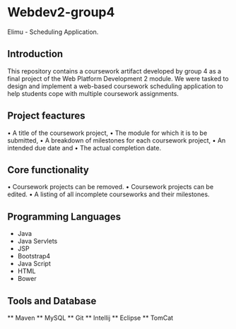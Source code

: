 # Webdev2-group4

Elimu - Scheduling Application.

## Introduction

This repository contains a coursework artifact developed by group 4 as a final project of the Web Platform Development 2 module.
We were tasked to design and implement a web-based coursework scheduling application to help students cope with multiple coursework assignments.

## Project feactures 

•	A title of the coursework project,
•	The module for which it is to be submitted,
•	A breakdown of milestones for each coursework project,
•	An intended due date and
•	The actual completion date.

## Core functionality

•	Coursework projects can be removed.
•	Coursework projects can be edited.
•	A listing of all incomplete courseworks and their milestones.

## Programming Languages

  * Java
  * Java Servlets
  * JSP
  * Bootstrap4
  * Java Script
  * HTML
  * Bower
 
 ## Tools and Database
 
 ** Maven
 ** MySQL
 ** Git
 ** Intellij
 ** Eclipse
 ** TomCat
  







